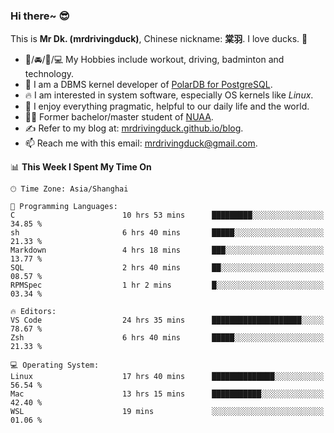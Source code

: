 ### Hi there~ 😎

This is **Mr Dk. (mrdrivingduck)**, Chinese nickname: **棠羽**. I love ducks. 🦆

- 💪/🚘/🏸/💻 My Hobbies include workout, driving, badminton and technology.
- 🍊 I am a DBMS kernel developer of [PolarDB for PostgreSQL](https://github.com/ApsaraDB/PolarDB-for-PostgreSQL).
- 🔥 I am interested in system software, especially OS kernels like *Linux*.
- 🔧 I enjoy everything pragmatic, helpful to our daily life and the world.
- 👨‍🎓 Former bachelor/master student of [NUAA](https://en.wikipedia.org/wiki/Nanjing_University_of_Aeronautics_and_Astronautics).
- ✍ Refer to my blog at: [mrdrivingduck.github.io/blog](https://mrdrivingduck.github.io/blog/).
- 📫 Reach me with this email: [mrdrivingduck@gmail.com](mailto:mrdrivingduck@gmail.com).

<!--START_SECTION:waka-->
📊 **This Week I Spent My Time On** 

```text
🕑︎ Time Zone: Asia/Shanghai

💬 Programming Languages: 
C                        10 hrs 53 mins      █████████░░░░░░░░░░░░░░░░   34.85 % 
sh                       6 hrs 40 mins       █████░░░░░░░░░░░░░░░░░░░░   21.33 % 
Markdown                 4 hrs 18 mins       ███░░░░░░░░░░░░░░░░░░░░░░   13.77 % 
SQL                      2 hrs 40 mins       ██░░░░░░░░░░░░░░░░░░░░░░░   08.57 % 
RPMSpec                  1 hr 2 mins         █░░░░░░░░░░░░░░░░░░░░░░░░   03.34 % 

🔥 Editors: 
VS Code                  24 hrs 35 mins      ████████████████████░░░░░   78.67 % 
Zsh                      6 hrs 40 mins       █████░░░░░░░░░░░░░░░░░░░░   21.33 % 

💻 Operating System: 
Linux                    17 hrs 40 mins      ██████████████░░░░░░░░░░░   56.54 % 
Mac                      13 hrs 15 mins      ███████████░░░░░░░░░░░░░░   42.40 % 
WSL                      19 mins             ░░░░░░░░░░░░░░░░░░░░░░░░░   01.06 % 
```


<!--END_SECTION:waka-->

<!-- ![Mr Dk.'s GitHub Stats](https://github-readme-stats.vercel.app/api?username=mrdrivingduck&count_private&show_icons=true&theme=buefy) -->

<!-- ![Most Used Languages](https://github-readme-stats.vercel.app/api/top-langs/?username=mrdrivingduck&exclude_repo=mips32-CPU,snort-tcp-socket&theme=buefy&layout=compact&langs_count=10) -->


<!--
**mrdrivingduck/mrdrivingduck** is a ✨ _special_ ✨ repository because its `README.md` (this file) appears on your GitHub profile.

Here are some ideas to get you started:

- 🔭 I’m currently working on ...
- 🌱 I’m currently learning ...
- 👯 I’m looking to collaborate on ...
- 🤔 I’m looking for help with ...
- 💬 Ask me about ...
- 📫 How to reach me: ...
- 😄 Pronouns: ...
- ⚡ Fun fact: ...
-->
